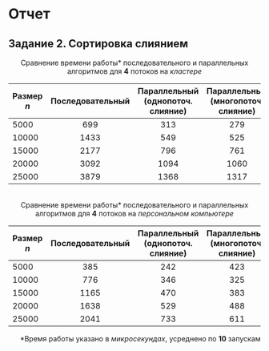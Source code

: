 # Отчет

## Задание 2. Сортировка слиянием

<center>
Сравнение времени работы* последовательного и параллельных алгоритмов для <b>4</b> потоков на <i>кластере</i>
</center>

| Размер *n*  | Последовательный | Параллельный (однопоточ. слияние) | Параллельный (многопоточ. слияние) | Ускорение (однопоточ. слияние) | Ускорение (многопоточ. слияние) |
| --- | :---: | :---: | :---: | :---: | :---: |
| 5000 | 699 | 313 | 279 | 2.23 | 2.50 |
| 10000 | 1433 | 549 | 525 | 2.61 | 2.73 |
| 15000 | 2177 | 796 | 761 | 2.73 | 2.86 |
| 20000 | 3092 | 1094 | 1060 | 2.82 | 2.92 |
| 25000 | 3879 | 1368 | 1317 | 2.84 | 2.95 |
</div>

<br>
<center>
Сравнение времени работы* последовательного и параллельных алгоритмов для <b>4</b> потоков на <i>персональном компьютере</i>
</center>

| Размер *n*  | Последовательный | Параллельный (однопоточ. слияние) | Параллельный (многопоточ. слияние) | Ускорение (однопоточ. слияние) | Ускорение (многопоточ. слияние) |
| --- | :---: | :---: | :---: | :---: | :---: |
| 5000 | 385 | 242 | 423 | 1.59 | 0.91 |
| 10000 | 776 | 346 | 325 | 2.25 | 2.39 |
| 15000 | 1165 | 470 | 383 | 2.48 | 3.04 |
| 20000 | 1638 | 529 | 488 | 3.10 | 3.36 |
| 25000 | 2041 | 733 | 611 | 2.78 | 3.34 |
</div>
<div style="text-align: right"> *Время работы указано в <i>микросекундах</i>,  усреднено по <b>10</b> запускам </div>
